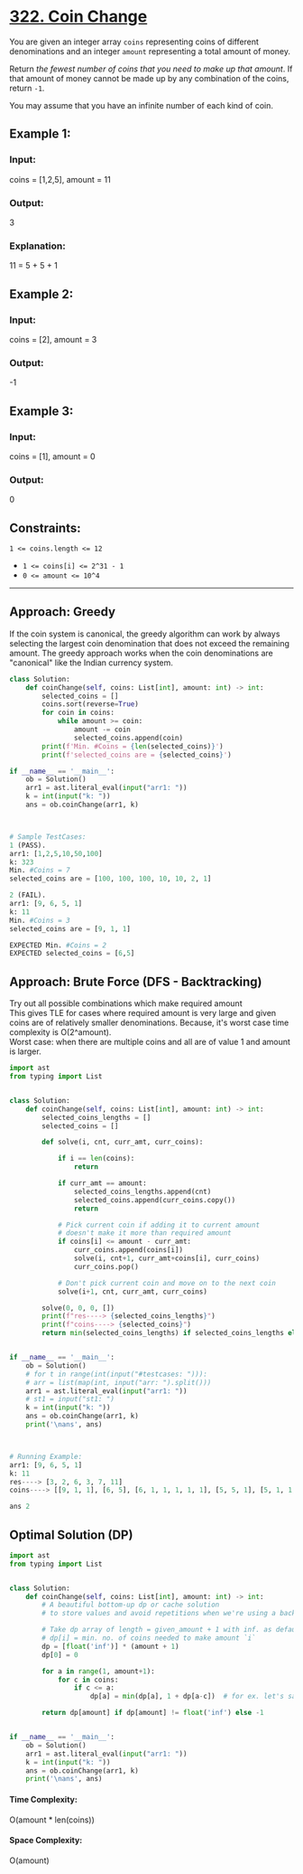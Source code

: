 # [322. Coin Change](https://leetcode.com/problems/coin-change/description/)


You are given an integer array  `coins`  representing coins of different denominations and an integer  `amount`  representing a total amount of money.

Return  _the fewest number of coins that you need to make up that amount_. If that amount of money cannot be made up by any combination of the coins, return  `-1`.

You may assume that you have an infinite number of each kind of coin.

## **Example 1:**

### **Input:** 
coins = [1,2,5], amount = 11
### **Output:**
 3
### **Explanation:** 
11 = 5 + 5 + 1

## **Example 2:**

### **Input:** 
coins = [2], amount = 3
### **Output:** 
-1

## **Example 3:**

### **Input:** 
coins = [1], amount = 0
### Output:
0

## **Constraints:**

   `1 <= coins.length <= 12`
-   `1 <= coins[i] <= 2^31 - 1`
-   `0 <= amount <= 10^4`


<hr/>

## Approach: Greedy
If the coin system is canonical, the greedy algorithm can work by always selecting the largest coin denomination that does not exceed the remaining amount. The greedy approach works when the coin denominations are "canonical" like the Indian currency system.
```py
class Solution:
    def coinChange(self, coins: List[int], amount: int) -> int:
        selected_coins = []
        coins.sort(reverse=True)
        for coin in coins:
            while amount >= coin:
                amount -= coin
                selected_coins.append(coin)
        print(f'Min. #Coins = {len(selected_coins)}')
        print(f'selected_coins are = {selected_coins}')

if __name__ == '__main__':
    ob = Solution()
    arr1 = ast.literal_eval(input("arr1: "))
    k = int(input("k: "))
    ans = ob.coinChange(arr1, k)



# Sample TestCases:
1 (PASS).
arr1: [1,2,5,10,50,100]
k: 323
Min. #Coins = 7
selected_coins are = [100, 100, 100, 10, 10, 2, 1]

2 (FAIL).
arr1: [9, 6, 5, 1]
k: 11
Min. #Coins = 3
selected_coins are = [9, 1, 1]

EXPECTED Min. #Coins = 2
EXPECTED selected_coins = [6,5]
```

## Approach: Brute Force (DFS - Backtracking)
Try out all possible combinations which make required amount </br>
This gives TLE for cases where required amount is very large and given coins are of relatively smaller denominations. 
Because, it's worst case time complexity is O(2^amount).
</br> Worst case: when there are multiple coins and all are of value 1 and amount is larger.

```py
import ast
from typing import List


class Solution:
    def coinChange(self, coins: List[int], amount: int) -> int:
        selected_coins_lengths = []
        selected_coins = []

        def solve(i, cnt, curr_amt, curr_coins):

            if i == len(coins):
                return

            if curr_amt == amount:
                selected_coins_lengths.append(cnt)
                selected_coins.append(curr_coins.copy())
                return

            # Pick current coin if adding it to current amount
            # doesn't make it more than required amount
            if coins[i] <= amount - curr_amt:
                curr_coins.append(coins[i])
                solve(i, cnt+1, curr_amt+coins[i], curr_coins)
                curr_coins.pop()

            # Don't pick current coin and move on to the next coin
            solve(i+1, cnt, curr_amt, curr_coins)

        solve(0, 0, 0, [])
        print(f"res----> {selected_coins_lengths}")
        print(f"coins----> {selected_coins}")
        return min(selected_coins_lengths) if selected_coins_lengths else -1


if __name__ == '__main__':
    ob = Solution()
    # for t in range(int(input("#testcases: "))):
    # arr = list(map(int, input("arr: ").split()))
    arr1 = ast.literal_eval(input("arr1: "))
    # st1 = input("st1: ")
    k = int(input("k: "))
    ans = ob.coinChange(arr1, k)
    print('\nans', ans)



# Running Example:
arr1: [9, 6, 5, 1]
k: 11
res----> [3, 2, 6, 3, 7, 11]
coins----> [[9, 1, 1], [6, 5], [6, 1, 1, 1, 1, 1], [5, 5, 1], [5, 1, 1, 1, 1, 1, 1], [1, 1, 1, 1, 1, 1, 1, 1, 1, 1, 1]]

ans 2
```


## Optimal Solution (DP)

```py
import ast
from typing import List


class Solution:
    def coinChange(self, coins: List[int], amount: int) -> int:
        # A beautiful bottom-up dp or cache solution
        # to store values and avoid repetitions when we're using a backtracking approach.

        # Take dp array of length = given_amount + 1 with inf. as default value for all.
        # dp[i] = min. no. of coins needed to make amount `i`
        dp = [float('inf')] * (amount + 1)
        dp[0] = 0

        for a in range(1, amount+1):
            for c in coins:
                if c <= a:
                    dp[a] = min(dp[a], 1 + dp[a-c])  # for ex. let's say coin = 4 and amt = 7, then dp[7] = 1 + dp[7-4] = 1 + dp[3]

        return dp[amount] if dp[amount] != float('inf') else -1


if __name__ == '__main__':
    ob = Solution()
    arr1 = ast.literal_eval(input("arr1: "))
    k = int(input("k: "))
    ans = ob.coinChange(arr1, k)
    print('\nans', ans)
```
#### Time Complexity: 
O(amount * len(coins))

#### Space Complexity: 
O(amount)
